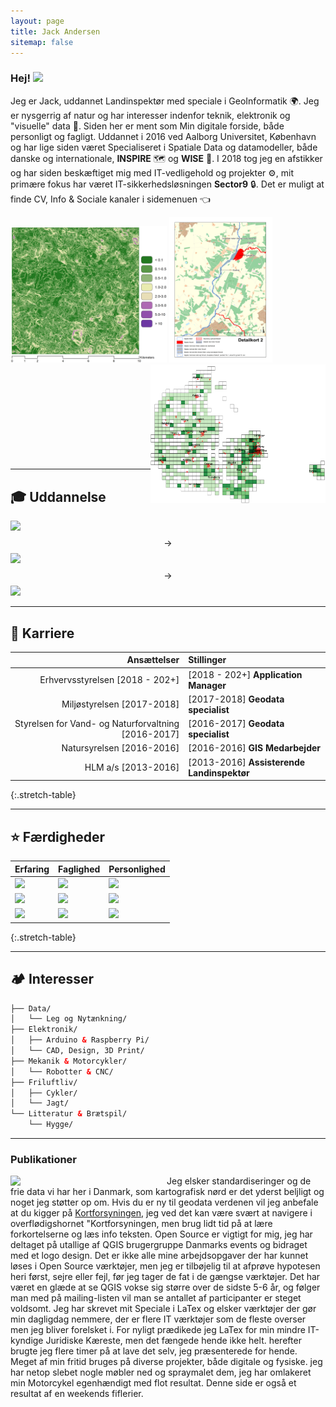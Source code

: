 ```yaml
---
layout: page
title: Jack Andersen
sitemap: false
---
```


### Hej! <img src="https://raw.githubusercontent.com/MartinHeinz/MartinHeinz/master/wave.gif" width="30px">

Jeg er Jack, uddannet Landinspektør med speciale i GeoInformatik 🌍. Jeg er nysgerrig af natur og har interesser indenfor teknik, elektronik og "visuelle" data 🧙.
Siden her er ment som Min digitale forside, både personligt og fagligt.
Uddannet i 2016 ved Aalborg Universitet, København og har lige siden været Specialiseret i Spatiale Data og datamodeller, både danske og internationale, **INSPIRE** 🗺️ og **WISE** 🧱. I 2018 tog jeg en afstikker og har siden beskæftiget mig med IT-vedligehold og projekter ⚙️, mit primære fokus har været IT-sikkerhedsløsningen **Sector9** 🔒. Det er muligt at finde CV, Info & Sociale kanaler i sidemenuen 👈

<div>
  <img width="250" src="/assets/img/misc/LScompare10_crop.png?raw=true">
  <a href="https://raw.githubusercontent.com/JackAndersen/jackandersen.github.io/master/assets/img/nst/Layout_1_7_samlet-3.png"><img width="165" src="/assets/img/nst/Layout_1_7_samlet-3.png?raw=true" style="text-align: center">
  <img width="280" align='right' src="/assets/img/nst/dk_artsfund.png?raw=true">
  </a>
  <br>
  <br>
  <br>
  <br>
  <br>
  <br>
  <br>
  <br>
  <br>
  <br>
</div>

--- 

## 🎓 Uddannelse
<!---#https://shields.io/ https://simpleicons.org/--->
![](https://img.shields.io/badge/HTX-Mat/IT_2007_/_2010-informational?style=flat-square&logo=Apache-Spark&logoColor=white&color=blue) $$\longrightarrow$$
![](https://img.shields.io/badge/DAR-Værnepligtig_2011-informational?style=flat-square&logo=Acclaim&logoColor=white&color=00cc66) $$\longrightarrow$$
![](https://img.shields.io/badge/AAU_CPH-Landindspektør_2011_/_2016-informational?style=flat-square&logo=OpenStreetMap&logoColor=white&color=ff9933)

---
 
## 👔 Karriere

| Ansættelser | Stillinger |
|-:|:-|
| Erhvervsstyrelsen [2018 - 202+] | [2018 - 202+] **Application Manager** |
| Miljøstyrelsen [2017-2018] | [2017-2018] **Geodata specialist** |
| Styrelsen for Vand- og Naturforvaltning [2016-2017] | [2016-2017] **Geodata specialist** |
| Natursyrelsen [2016-2016] | [2016-2016] **GIS Medarbejder** |
| HLM a/s [2013-2016] | [2013-2016] **Assisterende Landinspektør** |
{:.stretch-table}

---
 
## ⭐ Færdigheder

| Erfaring | Faglighed | Personlighed |
|-|-|-|
| ![](https://img.shields.io/badge/⭐⭐⭐⭐⭐-Geografisk_Analyse-informational?style=flat-square&logo=Facebook-Gaming&logoColor=white&color=blue) | ![](https://img.shields.io/badge/⭐⭐⭐⭐⭐-Design_&_Kartografi-informational?style=flat-square&logo=OpenStreetMap&logoColor=white&color=ff9933) | ![](https://img.shields.io/badge/⭐⭐⭐⭐⭐-Kreativitet-informational?style=flat-square&logo=ActiGraph&logoColor=white&color=00cc66) |
| ![](https://img.shields.io/badge/⭐⭐⭐⭐-Datainfrastruktur_&_INSPIRE-informational?style=flat-square&logo=BandLab&logoColor=white&color=blue) | ![](https://img.shields.io/badge/⭐⭐⭐⭐-Database-informational?style=flat-square&logo=Blueprint&logoColor=white&color=ff9933) | ![](https://img.shields.io/badge/⭐⭐⭐⭐-Sammenspil-informational?style=flat-square&logo=Buy-Me-A-Coffee&logoColor=white&color=00cc66) |
| ![](https://img.shields.io/badge/⭐⭐⭐⭐-Metadata,_API_&_Services-informational?style=flat-square&logo=Google-Maps&logoColor=white&color=blue) | ![](https://img.shields.io/badge/⭐⭐⭐-Udvikling_&_kode-informational?style=flat-square&logo=Docker&logoColor=white&color=ff9933) | ![](https://img.shields.io/badge/⭐⭐⭐⭐-Lederevne-informational?style=flat-square&logo=kubernetes&logoColor=white&color=00cc66) |
{:.stretch-table}

---

## 🏕️ Interesser

~~~html
├── Data/
│   └── Leg og Nytænkning/
├── Elektronik/
│   ├── Arduino & Raspberry Pi/
│   └── CAD, Design, 3D Print/
├── Mekanik & Motorcykler/
│   └── Robotter & CNC/
├── Friluftliv/
│   ├── Cykler/
│   └── Jagt/
└── Litteratur & Brætspil/
    └── Hygge/
~~~

---

### Publikationer

<p>
  <a href="https://projekter.aau.dk/projekter/en/studentthesis/erosion-risk-mapping-evaluating-the-effects-of-high-resolution-topographic-data-in-erosion-modelling(181e9f1f-ebc7-4e33-8b58-2905bf7399ce).html"><img width="250" align='left' src="/assets/img/misc/frontpage.png?raw=true">
  </a>
</p>
  
Jeg elsker standardiseringer og de frie data vi har her i Danmark, som kartografisk nørd er det yderst beljligt og noget jeg støtter op om. Hvis du er ny til geodata verdenen vil jeg anbefale at du kigger på [Kortforsyningen](http://download.kortforsyningen.dk), jeg ved det kan være svært at navigere i overflødigshornet "Kortforsyningen, men brug lidt tid på at lære forkortelserne og læs info teksten. Open Source er vigtigt for mig, jeg har deltaget på utallige af QGIS brugergruppe Danmarks events og bidraget med et logo design. Det er ikke alle mine arbejdsopgaver der har kunnet løses i Open Source værktøjer, men jeg er tilbøjelig til at afprøve hypotesen heri først, sejre eller fejl, før jeg tager de fat i de gængse værktøjer. Det har været en glæde at se QGIS vokse sig større over de sidste 5-6 år, og følger man med på mailing-listen vil man se antallet af participanter er steget voldsomt.
Jeg har skrevet mit Speciale i LaTex og elsker værktøjer der gør min dagligdag nemmere, der er flere IT værktøjer som de fleste overser men jeg bliver forelsket i. For nyligt prædikede jeg LaTex for min mindre IT-kyndige Juridiske Kæreste, men det fængede hende ikke helt. herefter brugte jeg flere timer på at lave det selv, jeg præsenterede for hende. Meget af min fritid bruges på diverse projekter, både digitale og fysiske. jeg har netop slebet nogle møbler ned og spraymalet dem, jeg har omlakeret min Motorcykel egenhændigt med flot resultat. Denne side er også et resultat af en weekends fiflerier.

[documentation]: docs/README.md
[install]: docs/install.md
[upgrade]: docs/upgrade.md
[config]: docs/config.md
